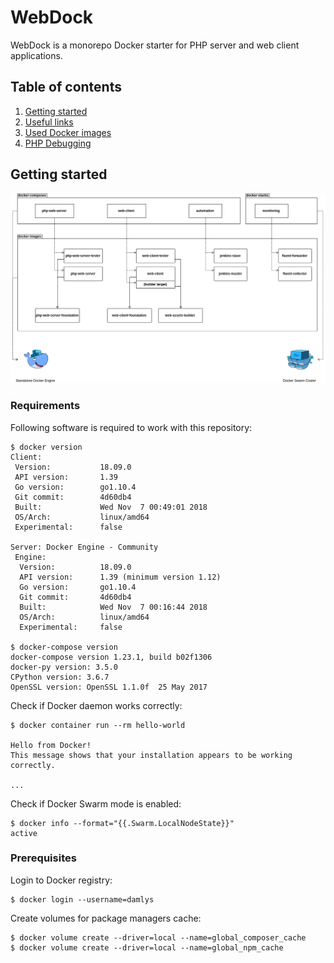 WebDock
===

WebDock is a monorepo Docker starter for PHP server
and web client applications.

## Table of contents

1. [Getting started](#getting-started)
1. [Useful links](Documentation/Useful-links.md)
1. [Used Docker images](Documentation/Used-Docker-images.md)
1. [PHP Debugging](Documentation/PHP-Debugging.md)

## Getting started

![Repository structure diagram](Documentation/assets/repository-structure-diagram.png)

### Requirements

Following software is required to work with this repository:

```
$ docker version
Client:
 Version:           18.09.0
 API version:       1.39
 Go version:        go1.10.4
 Git commit:        4d60db4
 Built:             Wed Nov  7 00:49:01 2018
 OS/Arch:           linux/amd64
 Experimental:      false

Server: Docker Engine - Community
 Engine:
  Version:          18.09.0
  API version:      1.39 (minimum version 1.12)
  Go version:       go1.10.4
  Git commit:       4d60db4
  Built:            Wed Nov  7 00:16:44 2018
  OS/Arch:          linux/amd64
  Experimental:     false

$ docker-compose version
docker-compose version 1.23.1, build b02f1306
docker-py version: 3.5.0
CPython version: 3.6.7
OpenSSL version: OpenSSL 1.1.0f  25 May 2017
```

Check if Docker daemon works correctly:

```
$ docker container run --rm hello-world

Hello from Docker!
This message shows that your installation appears to be working correctly.

...
```

Check if Docker Swarm mode is enabled:

```
$ docker info --format="{{.Swarm.LocalNodeState}}"
active
```

### Prerequisites

Login to Docker registry:

```
$ docker login --username=damlys
```

Create volumes for package managers cache:

```
$ docker volume create --driver=local --name=global_composer_cache
$ docker volume create --driver=local --name=global_npm_cache
```
